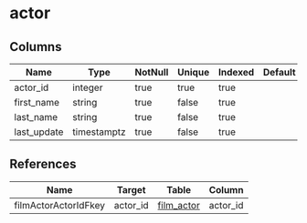 <!-- Generated File -->
# actor

## Columns

| Name                         | Type               | NotNull| Unique | Indexed  | Default
|------------------------------|--------------------|--------|--------|----------|--------------------
| actor_id                     | integer            | true   | true   | true     |
| first_name                   | string             | true   | false  | true     |
| last_name                    | string             | true   | false  | true     |
| last_update                  | timestamptz        | true   | false  | true     |

## References

| Name                         | Target             | Table                                  | Column
|------------------------------|--------------------|----------------------------------------|--------------------
| filmActorActorIdFkey         | actor_id           | [film_actor](DatabaseTableFilmActorRow)| actor_id
